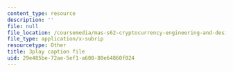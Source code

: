 ```yaml
---
content_type: resource
description: ''
file: null
file_location: /coursemedia/mas-s62-cryptocurrency-engineering-and-design-spring-2018/29e485be72ae5ef1a60080e64860f024_BFwc2XA8rSk.vtt
file_type: application/x-subrip
resourcetype: Other
title: 3play caption file
uid: 29e485be-72ae-5ef1-a600-80e64860f024
---
```

